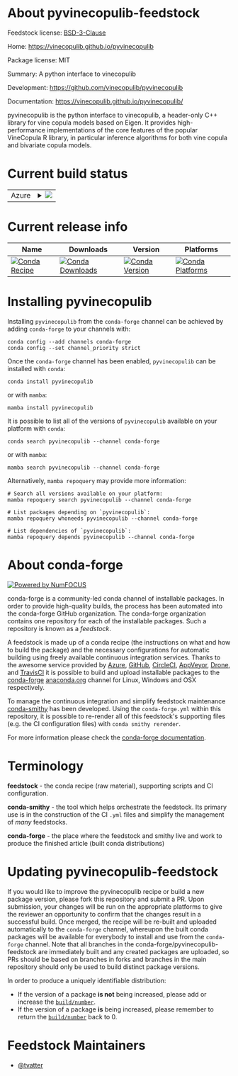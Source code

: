 About pyvinecopulib-feedstock
=============================

Feedstock license: [BSD-3-Clause](https://github.com/conda-forge/pyvinecopulib-feedstock/blob/main/LICENSE.txt)

Home: https://vinecopulib.github.io/pyvinecopulib

Package license: MIT

Summary: A python interface to vinecopulib

Development: https://github.com/vinecopulib/pyvinecopulib

Documentation: https://vinecopulib.github.io/pyvinecopulib/

pyvinecopulib is the python interface to vinecopulib, a header-only C++
library for vine copula models based on Eigen. It provides high-performance
implementations of the core features of the popular VineCopula R library, in
particular inference algorithms for both vine copula and bivariate copula models.


Current build status
====================


<table>
    
  <tr>
    <td>Azure</td>
    <td>
      <details>
        <summary>
          <a href="https://dev.azure.com/conda-forge/feedstock-builds/_build/latest?definitionId=22643&branchName=main">
            <img src="https://dev.azure.com/conda-forge/feedstock-builds/_apis/build/status/pyvinecopulib-feedstock?branchName=main">
          </a>
        </summary>
        <table>
          <thead><tr><th>Variant</th><th>Status</th></tr></thead>
          <tbody><tr>
              <td>linux_64_python3.10.____cpython</td>
              <td>
                <a href="https://dev.azure.com/conda-forge/feedstock-builds/_build/latest?definitionId=22643&branchName=main">
                  <img src="https://dev.azure.com/conda-forge/feedstock-builds/_apis/build/status/pyvinecopulib-feedstock?branchName=main&jobName=linux&configuration=linux%20linux_64_python3.10.____cpython" alt="variant">
                </a>
              </td>
            </tr><tr>
              <td>linux_64_python3.11.____cpython</td>
              <td>
                <a href="https://dev.azure.com/conda-forge/feedstock-builds/_build/latest?definitionId=22643&branchName=main">
                  <img src="https://dev.azure.com/conda-forge/feedstock-builds/_apis/build/status/pyvinecopulib-feedstock?branchName=main&jobName=linux&configuration=linux%20linux_64_python3.11.____cpython" alt="variant">
                </a>
              </td>
            </tr><tr>
              <td>linux_64_python3.12.____cpython</td>
              <td>
                <a href="https://dev.azure.com/conda-forge/feedstock-builds/_build/latest?definitionId=22643&branchName=main">
                  <img src="https://dev.azure.com/conda-forge/feedstock-builds/_apis/build/status/pyvinecopulib-feedstock?branchName=main&jobName=linux&configuration=linux%20linux_64_python3.12.____cpython" alt="variant">
                </a>
              </td>
            </tr><tr>
              <td>linux_64_python3.8.____cpython</td>
              <td>
                <a href="https://dev.azure.com/conda-forge/feedstock-builds/_build/latest?definitionId=22643&branchName=main">
                  <img src="https://dev.azure.com/conda-forge/feedstock-builds/_apis/build/status/pyvinecopulib-feedstock?branchName=main&jobName=linux&configuration=linux%20linux_64_python3.8.____cpython" alt="variant">
                </a>
              </td>
            </tr><tr>
              <td>linux_64_python3.9.____cpython</td>
              <td>
                <a href="https://dev.azure.com/conda-forge/feedstock-builds/_build/latest?definitionId=22643&branchName=main">
                  <img src="https://dev.azure.com/conda-forge/feedstock-builds/_apis/build/status/pyvinecopulib-feedstock?branchName=main&jobName=linux&configuration=linux%20linux_64_python3.9.____cpython" alt="variant">
                </a>
              </td>
            </tr><tr>
              <td>osx_64_python3.10.____cpython</td>
              <td>
                <a href="https://dev.azure.com/conda-forge/feedstock-builds/_build/latest?definitionId=22643&branchName=main">
                  <img src="https://dev.azure.com/conda-forge/feedstock-builds/_apis/build/status/pyvinecopulib-feedstock?branchName=main&jobName=osx&configuration=osx%20osx_64_python3.10.____cpython" alt="variant">
                </a>
              </td>
            </tr><tr>
              <td>osx_64_python3.11.____cpython</td>
              <td>
                <a href="https://dev.azure.com/conda-forge/feedstock-builds/_build/latest?definitionId=22643&branchName=main">
                  <img src="https://dev.azure.com/conda-forge/feedstock-builds/_apis/build/status/pyvinecopulib-feedstock?branchName=main&jobName=osx&configuration=osx%20osx_64_python3.11.____cpython" alt="variant">
                </a>
              </td>
            </tr><tr>
              <td>osx_64_python3.12.____cpython</td>
              <td>
                <a href="https://dev.azure.com/conda-forge/feedstock-builds/_build/latest?definitionId=22643&branchName=main">
                  <img src="https://dev.azure.com/conda-forge/feedstock-builds/_apis/build/status/pyvinecopulib-feedstock?branchName=main&jobName=osx&configuration=osx%20osx_64_python3.12.____cpython" alt="variant">
                </a>
              </td>
            </tr><tr>
              <td>osx_64_python3.8.____cpython</td>
              <td>
                <a href="https://dev.azure.com/conda-forge/feedstock-builds/_build/latest?definitionId=22643&branchName=main">
                  <img src="https://dev.azure.com/conda-forge/feedstock-builds/_apis/build/status/pyvinecopulib-feedstock?branchName=main&jobName=osx&configuration=osx%20osx_64_python3.8.____cpython" alt="variant">
                </a>
              </td>
            </tr><tr>
              <td>osx_64_python3.9.____cpython</td>
              <td>
                <a href="https://dev.azure.com/conda-forge/feedstock-builds/_build/latest?definitionId=22643&branchName=main">
                  <img src="https://dev.azure.com/conda-forge/feedstock-builds/_apis/build/status/pyvinecopulib-feedstock?branchName=main&jobName=osx&configuration=osx%20osx_64_python3.9.____cpython" alt="variant">
                </a>
              </td>
            </tr><tr>
              <td>win_64_python3.10.____cpython</td>
              <td>
                <a href="https://dev.azure.com/conda-forge/feedstock-builds/_build/latest?definitionId=22643&branchName=main">
                  <img src="https://dev.azure.com/conda-forge/feedstock-builds/_apis/build/status/pyvinecopulib-feedstock?branchName=main&jobName=win&configuration=win%20win_64_python3.10.____cpython" alt="variant">
                </a>
              </td>
            </tr><tr>
              <td>win_64_python3.11.____cpython</td>
              <td>
                <a href="https://dev.azure.com/conda-forge/feedstock-builds/_build/latest?definitionId=22643&branchName=main">
                  <img src="https://dev.azure.com/conda-forge/feedstock-builds/_apis/build/status/pyvinecopulib-feedstock?branchName=main&jobName=win&configuration=win%20win_64_python3.11.____cpython" alt="variant">
                </a>
              </td>
            </tr><tr>
              <td>win_64_python3.12.____cpython</td>
              <td>
                <a href="https://dev.azure.com/conda-forge/feedstock-builds/_build/latest?definitionId=22643&branchName=main">
                  <img src="https://dev.azure.com/conda-forge/feedstock-builds/_apis/build/status/pyvinecopulib-feedstock?branchName=main&jobName=win&configuration=win%20win_64_python3.12.____cpython" alt="variant">
                </a>
              </td>
            </tr><tr>
              <td>win_64_python3.8.____cpython</td>
              <td>
                <a href="https://dev.azure.com/conda-forge/feedstock-builds/_build/latest?definitionId=22643&branchName=main">
                  <img src="https://dev.azure.com/conda-forge/feedstock-builds/_apis/build/status/pyvinecopulib-feedstock?branchName=main&jobName=win&configuration=win%20win_64_python3.8.____cpython" alt="variant">
                </a>
              </td>
            </tr><tr>
              <td>win_64_python3.9.____cpython</td>
              <td>
                <a href="https://dev.azure.com/conda-forge/feedstock-builds/_build/latest?definitionId=22643&branchName=main">
                  <img src="https://dev.azure.com/conda-forge/feedstock-builds/_apis/build/status/pyvinecopulib-feedstock?branchName=main&jobName=win&configuration=win%20win_64_python3.9.____cpython" alt="variant">
                </a>
              </td>
            </tr>
          </tbody>
        </table>
      </details>
    </td>
  </tr>
</table>

Current release info
====================

| Name | Downloads | Version | Platforms |
| --- | --- | --- | --- |
| [![Conda Recipe](https://img.shields.io/badge/recipe-pyvinecopulib-green.svg)](https://anaconda.org/conda-forge/pyvinecopulib) | [![Conda Downloads](https://img.shields.io/conda/dn/conda-forge/pyvinecopulib.svg)](https://anaconda.org/conda-forge/pyvinecopulib) | [![Conda Version](https://img.shields.io/conda/vn/conda-forge/pyvinecopulib.svg)](https://anaconda.org/conda-forge/pyvinecopulib) | [![Conda Platforms](https://img.shields.io/conda/pn/conda-forge/pyvinecopulib.svg)](https://anaconda.org/conda-forge/pyvinecopulib) |

Installing pyvinecopulib
========================

Installing `pyvinecopulib` from the `conda-forge` channel can be achieved by adding `conda-forge` to your channels with:

```
conda config --add channels conda-forge
conda config --set channel_priority strict
```

Once the `conda-forge` channel has been enabled, `pyvinecopulib` can be installed with `conda`:

```
conda install pyvinecopulib
```

or with `mamba`:

```
mamba install pyvinecopulib
```

It is possible to list all of the versions of `pyvinecopulib` available on your platform with `conda`:

```
conda search pyvinecopulib --channel conda-forge
```

or with `mamba`:

```
mamba search pyvinecopulib --channel conda-forge
```

Alternatively, `mamba repoquery` may provide more information:

```
# Search all versions available on your platform:
mamba repoquery search pyvinecopulib --channel conda-forge

# List packages depending on `pyvinecopulib`:
mamba repoquery whoneeds pyvinecopulib --channel conda-forge

# List dependencies of `pyvinecopulib`:
mamba repoquery depends pyvinecopulib --channel conda-forge
```


About conda-forge
=================

[![Powered by
NumFOCUS](https://img.shields.io/badge/powered%20by-NumFOCUS-orange.svg?style=flat&colorA=E1523D&colorB=007D8A)](https://numfocus.org)

conda-forge is a community-led conda channel of installable packages.
In order to provide high-quality builds, the process has been automated into the
conda-forge GitHub organization. The conda-forge organization contains one repository
for each of the installable packages. Such a repository is known as a *feedstock*.

A feedstock is made up of a conda recipe (the instructions on what and how to build
the package) and the necessary configurations for automatic building using freely
available continuous integration services. Thanks to the awesome service provided by
[Azure](https://azure.microsoft.com/en-us/services/devops/), [GitHub](https://github.com/),
[CircleCI](https://circleci.com/), [AppVeyor](https://www.appveyor.com/),
[Drone](https://cloud.drone.io/welcome), and [TravisCI](https://travis-ci.com/)
it is possible to build and upload installable packages to the
[conda-forge](https://anaconda.org/conda-forge) [anaconda.org](https://anaconda.org/)
channel for Linux, Windows and OSX respectively.

To manage the continuous integration and simplify feedstock maintenance
[conda-smithy](https://github.com/conda-forge/conda-smithy) has been developed.
Using the ``conda-forge.yml`` within this repository, it is possible to re-render all of
this feedstock's supporting files (e.g. the CI configuration files) with ``conda smithy rerender``.

For more information please check the [conda-forge documentation](https://conda-forge.org/docs/).

Terminology
===========

**feedstock** - the conda recipe (raw material), supporting scripts and CI configuration.

**conda-smithy** - the tool which helps orchestrate the feedstock.
                   Its primary use is in the construction of the CI ``.yml`` files
                   and simplify the management of *many* feedstocks.

**conda-forge** - the place where the feedstock and smithy live and work to
                  produce the finished article (built conda distributions)


Updating pyvinecopulib-feedstock
================================

If you would like to improve the pyvinecopulib recipe or build a new
package version, please fork this repository and submit a PR. Upon submission,
your changes will be run on the appropriate platforms to give the reviewer an
opportunity to confirm that the changes result in a successful build. Once
merged, the recipe will be re-built and uploaded automatically to the
`conda-forge` channel, whereupon the built conda packages will be available for
everybody to install and use from the `conda-forge` channel.
Note that all branches in the conda-forge/pyvinecopulib-feedstock are
immediately built and any created packages are uploaded, so PRs should be based
on branches in forks and branches in the main repository should only be used to
build distinct package versions.

In order to produce a uniquely identifiable distribution:
 * If the version of a package **is not** being increased, please add or increase
   the [``build/number``](https://docs.conda.io/projects/conda-build/en/latest/resources/define-metadata.html#build-number-and-string).
 * If the version of a package **is** being increased, please remember to return
   the [``build/number``](https://docs.conda.io/projects/conda-build/en/latest/resources/define-metadata.html#build-number-and-string)
   back to 0.

Feedstock Maintainers
=====================

* [@tvatter](https://github.com/tvatter/)

